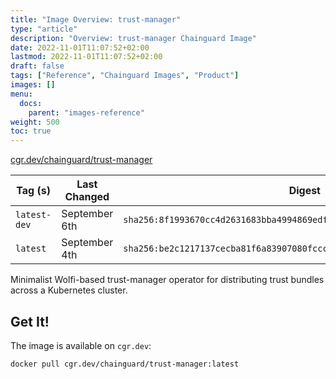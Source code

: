 ```yaml
---
title: "Image Overview: trust-manager"
type: "article"
description: "Overview: trust-manager Chainguard Image"
date: 2022-11-01T11:07:52+02:00
lastmod: 2022-11-01T11:07:52+02:00
draft: false
tags: ["Reference", "Chainguard Images", "Product"]
images: []
menu:
  docs:
    parent: "images-reference"
weight: 500
toc: true
---
```


[cgr.dev/chainguard/trust-manager](https://github.com/chainguard-images/images/tree/main/images/trust-manager)

| Tag (s)       | Last Changed  | Digest                                                                    |
|---------------|---------------|---------------------------------------------------------------------------|
|  `latest-dev` | September 6th | `sha256:8f1993670cc4d2631683bba4994869edf6d7dfc891217f8f443fec1674dc3c74` |
|  `latest`     | September 4th | `sha256:be2c1217137cecba81f6a83907080fccc87898aaae59fcde5848e677288e410a` |



Minimalist Wolfi-based trust-manager operator for distributing trust bundles across a Kubernetes cluster.

## Get It!

The image is available on `cgr.dev`:

```
docker pull cgr.dev/chainguard/trust-manager:latest
```

